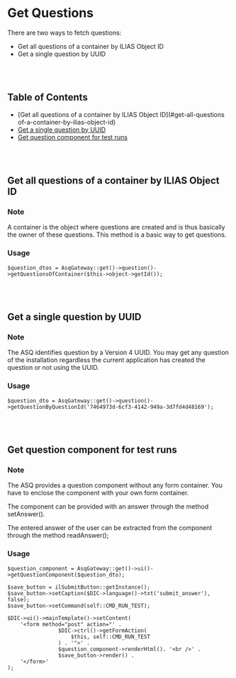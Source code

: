# Get Questions

There are two ways to fetch questions:
* Get all questions of a container by ILIAS Object ID
* Get a single question by UUID 

<br>
<br>


## Table of Contents

- [Get all questions of a container by ILIAS Object ID](#get-all-questions of-a-container-by-ilias-object-id)
- [Get a single question by UUID](#get-a-single-question-by-uuid)  
- [Get question component for test runs](#get-question-component-for-test-runs)  
    
<br>
<br>


## Get all questions of a container by ILIAS Object ID

### Note

A container is the object where questions are created and is thus basically the owner of these questions.
This method is a basic way to get questions.

### Usage

```
$question_dtos = AsqGateway::get()->question()->getQuestionsOfContainer($this->object->getId());
```
    
<br>
<br>


## Get a single question by UUID

### Note

The ASQ identifies question by a Version 4 UUID. You may get any question of the installation regardless the current application has created the question or not using the UUID.

### Usage

```
$question_dto = AsqGateway::get()->question()->getQuestionByQuestionId('7464973d-6cf3-4142-949a-3d7fd4d48169');
```
    
<br>
<br>


## Get question component for test runs

### Note

The ASQ provides a question component without any form container. You have to enclose the component with your own form container.

The component can be provided with an answer through the method setAnswer().

The entered answer of the user can be extracted from the component through the method readAnswer();

### Usage

```
$question_component = AsqGateway::get()->ui()->getQuestionComponent($question_dto);
        
$save_button = ilSubmitButton::getInstance();
$save_button->setCaption($DIC->language()->txt('submit_answer'), false);
$save_button->setCommand(self::CMD_RUN_TEST);

$DIC->ui()->mainTemplate()->setContent(
    '<form method="post" action="' . 
                $DIC->ctrl()->getFormAction(
                    $this, self::CMD_RUN_TEST
                ) . '">' .
                $question_component->renderHtml(). '<br />' .
                $save_button->render() .
    '</form>'
);
```





